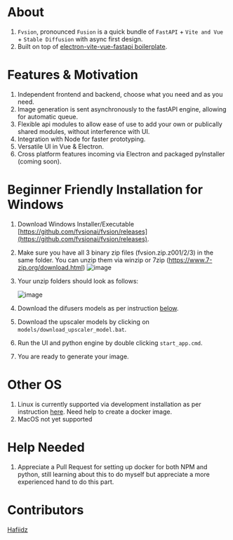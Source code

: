 # About

1. `Fvsion`, pronounced `Fusion` is a quick bundle of `FastAPI` + `Vite and Vue` + `Stable Diffusion` with async first design.
1. Built on top of [electron-vite-vue-fastapi boilerplate](https://github.com/Hafiidz/electron-vite-vue-fastapi).

# Features & Motivation

1. Independent frontend and backend, choose what you need and as you need.
1. Image generation is sent asynchronously to the fastAPI engine, allowing for automatic queue.
1. Flexible api modules to allow ease of use to add your own or publically shared modules, without interference with UI.
1. Integration with Node for faster prototyping.
1. Versatile UI in Vue & Electron.
1. Cross platform features incoming via Electron and packaged pyInstaller (coming soon).

# Beginner Friendly Installation for Windows

1. Download Windows Installer/Executable [https://github.com/fvsionai/fvsion/releases](https://github.com/fvsionai/fvsion/releases).
2. Make sure you have all 3 binary zip files (fvsion.zip.z001/2/3) in the same folder. You can unzip them via winzip or 7zip (https://www.7-zip.org/download.html)
   ![image](https://user-images.githubusercontent.com/3688500/195199551-6d589fb9-4e90-4e91-a62e-422caa50f84e.png)
3. Your unzip folders should look as follows:

   ![image](https://user-images.githubusercontent.com/3688500/195200461-af38918b-d682-4110-a39e-58416c718d55.png)

4. Download the difusers models as per instruction [below](https://github.com/fvsionai/fvsion/wiki/2.-Installation/_edit#diffusers-model-download).
5. Download the upscaler models by clicking on `models/download_upscaler_model.bat`.
6. Run the UI and python engine by double clicking `start_app.cmd`.
7. You are ready to generate your image.

# Other OS

1. Linux is currently supported via development installation as per instruction [here](https://github.com/fvsionai/fvsion/wiki/2.-Installation#development-installation). Need help to create a docker image.
1. MacOS not yet supported

# Help Needed

1. Appreciate a Pull Request for setting up docker for both NPM and python, still learning about this to do myself but appreciate a more experienced hand to do this part.

# Contributors

[Hafiidz](https://github.com/Hafiidz/)
